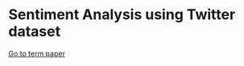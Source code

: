 # Sentiment Analysis using Twitter dataset

[Go to term paper](https://www.overleaf.com/read/ggbxzpgbwhct)